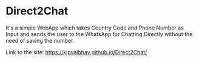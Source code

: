 # Direct2Chat

It's a simple WebApp which takes Country Code and Phone Number as Input and sends the user to the WhatsApp for Chatting Directly without the need of saving the number.

Link to the site: https://kjpvaibhav.github.io/Direct2Chat/
